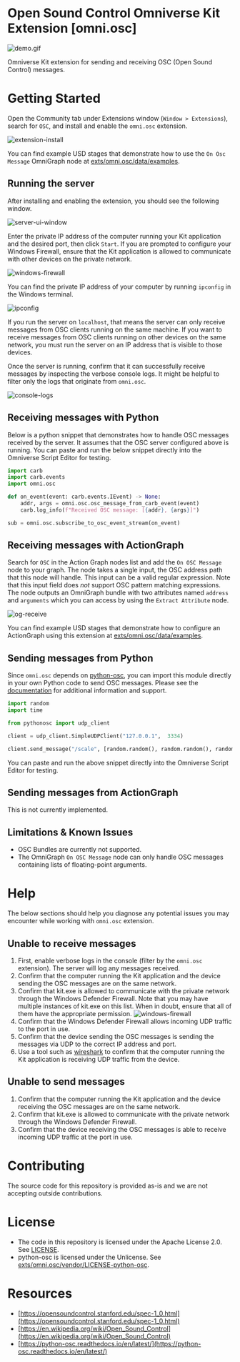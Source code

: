 # Open Sound Control Omniverse Kit Extension [omni.osc]

![demo.gif](/docs/images/demo.gif)

Omniverse Kit extension for sending and receiving OSC (Open Sound Control) messages.

# Getting Started

Open the Community tab under Extensions window (`Window > Extensions`), search for `OSC`, and install and enable the `omni.osc` extension.

![extension-install](/docs/images/extension-install.png)

You can find example USD stages that demonstrate how to use the `On Osc Message` OmniGraph node at [exts/omni.osc/data/examples](/exts/omni.osc/data/examples).

## Running the server

After installing and enabling the extension, you should see the following window.

![server-ui-window](/docs/images/server-ui-window.png)

Enter the private IP address of the computer running your Kit application and the desired port, then click `Start`. If you are prompted to configure your Windows Firewall, ensure that the Kit application is allowed to communicate with other devices on the private network.

![windows-firewall](/docs/images/osc-start-windows-security-alert.png)

You can find the private IP address of your computer by running `ipconfig` in the Windows terminal.

![ipconfig](/docs/images/ipconfig.png)

If you run the server on `localhost`, that means the server can only receive messages from OSC clients running on the same machine. If you want to receive messages from OSC clients running on other devices on the same network, you must run the server on an IP address that is visible to those devices.

Once the server is running, confirm that it can successfully receive messages by inspecting the verbose console logs. It might be helpful to filter only the logs that originate from `omni.osc`.

![console-logs](/docs/images/console-logs.png)

## Receiving messages with Python

Below is a python snippet that demonstrates how to handle OSC messages received by the server. It assumes that the OSC server configured above is running. You can paste and run the below snippet directly into the Omniverse Script Editor for testing.

```python
import carb
import carb.events
import omni.osc

def on_event(event: carb.events.IEvent) -> None:
    addr, args = omni.osc.osc_message_from_carb_event(event)
    carb.log_info(f"Received OSC message: [{addr}, {args}]")

sub = omni.osc.subscribe_to_osc_event_stream(on_event)
```

## Receiving messages with ActionGraph

Search for `OSC` in the Action Graph nodes list and add the `On OSC Message` node to your graph. The node takes a single input,
the OSC address path that this node will handle. This input can be a valid regular expression. Note that this input field does *not* support
OSC pattern matching expressions. The node outputs an OmniGraph bundle with two attributes named `address` and `arguments` which you
can access by using the `Extract Attribute` node.

![og-receive](/docs/images/og-receive.png)

You can find example USD stages that demonstrate how to configure an ActionGraph using this extension at [exts/omni.osc/data/examples](/exts/omni.osc/data/examples).

## Sending messages from Python

Since `omni.osc` depends on [python-osc](https://pypi.org/project/python-osc/), you can import this module directly in
your own Python code to send OSC messages. Please see the [documentation](https://python-osc.readthedocs.io/en/latest/) for additional
information and support.

```python
import random
import time

from pythonosc import udp_client

client = udp_client.SimpleUDPClient("127.0.0.1",  3334)

client.send_message("/scale", [random.random(), random.random(), random.random()])
```

You can paste and run the above snippet directly into the Omniverse Script Editor for testing.

## Sending messages from ActionGraph

This is not currently implemented.

## Limitations & Known Issues

- OSC Bundles are currently not supported.
- The OmniGraph `On OSC Message` node can only handle OSC messages containing lists of floating-point arguments.

# Help

The below sections should help you diagnose any potential issues you may encounter while working with `omni.osc` extension.

## Unable to receive messages

1. First, enable verbose logs in the console (filter by the `omni.osc` extension). The server will log any messages received.
2. Confirm that the computer running the Kit application and the device sending the OSC messages are on the same network.
3. Confirm that kit.exe is allowed to communicate with the private network through the Windows Defender Firewall. Note that
you may have multiple instances of kit.exe on this list. When in doubt, ensure that all of them have the appropriate permission.
![windows-firewall](/docs/images/windows-firewall.png)
4. Confirm that the Windows Defender Firewall allows incoming UDP traffic to the port in use.
5. Confirm that the device sending the OSC messages is sending the messages via UDP to the correct IP address and port.
6. Use a tool such as [wireshark](https://www.wireshark.org/) to confirm that the computer running the Kit application is receiving UDP traffic from the device.

## Unable to send messages

1. Confirm that the computer running the Kit application and the device receiving the OSC messages are on the same network.
2. Confirm that kit.exe is allowed to communicate with the private network through the Windows Defender Firewall.
3. Confirm that the device receiving the OSC messages is able to receive incoming UDP traffic at the port in use.

# Contributing

The source code for this repository is provided as-is and we are not accepting outside contributions.

# License

- The code in this repository is licensed under the Apache License 2.0. See [LICENSE](/LICENSE).
- python-osc is licensed under the Unlicense. See [exts/omni.osc/vendor/LICENSE-python-osc](/exts/omni.osc/vendor/LICENSE-python-osc).

# Resources

- [https://opensoundcontrol.stanford.edu/spec-1_0.html](https://opensoundcontrol.stanford.edu/spec-1_0.html)
- [https://en.wikipedia.org/wiki/Open_Sound_Control](https://en.wikipedia.org/wiki/Open_Sound_Control)
- [https://python-osc.readthedocs.io/en/latest/](https://python-osc.readthedocs.io/en/latest/)
